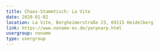 ```yaml
---
title: Chaos-Stammtisch: La Vite
date: 2020-01-02
location: La Vite, Bergheimerstraße 23, 69115 Heidelberg
link: https://www.noname-ev.de/yarpnarp.html
usergroup: noname
type: usergroup
---
```


